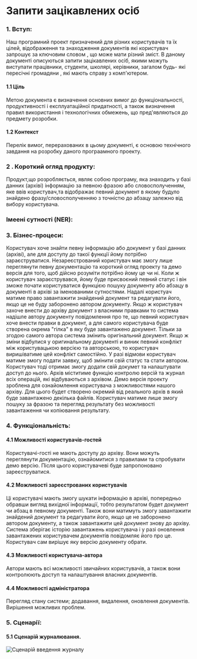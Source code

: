 # Запити зацікавлених осіб
### 1. Вступ:
Наш програмний проект призначений для різних користувачів та їх цілей, відображення та знаходження документів які користувач запрошує за ключовим словом , що може мати різний зміст.
В даному документі описуються запити зацікавлених осіб, якими можуть виступати працівники, студенти, школярі, керівники, загалом будь- які пересічні громадяни , які мають справу з комп'ютером.  
####     1.1 Ціль  
   Метою документа є визначення основних вимог до функціональності,
продуктивності і експлуатаційної придатності, а також визначення правил використання
і технологічних обмежень, що пред'являються до предмету розробки.
####              1.2 Контекст
Перелік вимог, перерахованих в цьому документі, є основою технічного завдання на розробку даного програамного проекту.
### 2 . Короткий огляд продукту:
Продукт,що розробляється, являє собою програму, яка знаходить у базі данних (архіві) інформацію за певною фразою або словосполученням, яке ввів користувач,та відображає певний документ в якому будуло знайдено фразу/словосполученняю з точністю до абзацу залежно від вибору користувача.
### Імеені сутності (NER):

### 3. Бізнес-процеси:
Користувач хоче знайти певну інформацію або документ у базі данних (архіві), але для доступу до такої функції йому потрібно зараєструватися. Незареєстрований користувач має змогу лише переглянути певну документацію та короткий огляд проекту та демо версія для того, щоб дійсно розуміти потрібно йому це чи ні. Коли ж користувач зараєструвався, йому буде присвоєний певний статус і він зможе почати користуватися функцією пошуку документу або абзацу в документі в архіві за іменованими сутностями. Надалі користуач матиме право завантажити знайдений документ та редагувати його, якщо це не буду заборонено автором документу. Якщо ж користувач захоче внести до архіву документ з власними правками то система надішле автору документу повідомлення про те, що певний користувач хоче внести правки в документ, а для самого користувача буде створена окрема "гілка" в яку буде завантажено документ. Тільки за згодою самого автора система змінить оригінальний документ. Якщо ж зміни відбулися у оригинальному документі и виник певний конфлікт між користувацькою версією та авторською, то користувач виришіватиме цей конфлікт самостійно. У разі відмови користувач матиме змогу подати заявку, щоб змінити свій статус та стати автором. Користувач тоді отримає змогу додати свій докумет та налаштувати доступ до нього. Архів міститиме функцію контролю версій та журнал всіх операцій, які відбуваються з архівом.
Демо версія проекту зроблена для ознайомлення користувача з можливостями нашого архіву. Для цього будет створено окремий від реального архів в який буде завантажено декілька файлів. Користувач матиме лише змогу пошуку за фразою та перегляд результату без можливості завантаження чи копіювання результату.
### 4. Функціональність:
#### 4.1 Можливості користувачів-гостей
Користувачі-гості не мають доступу до архіву. Вони можуть переглянути документацію, ознайомитися з правилами та спробувати демо версію. Після цього користувачеві буде запропоновано зареєструватися.
#### 4.2 Можливості зареєстрованих користувачів
Ці користувачі мають змогу шукати інформацію в архіві, попередньо обравши вигляд вихідної інформації, тобто результатом будет документ чи абзац в певному документі. Також вони матимуть змогу завантажити знайдений документ та редагувати його, якщо це не заборонено автором документу, а також завантажити цей документ знову до архіву. Система зберігає історію завантажень користувача і у разі оновлення завантажених користувачем документів повідомляє його про це. Користувач сам вирішує яку версію документу обрати.
#### 4.3 Можливості користувача-автора
Автори мають всі можливості звичайних користувачів, а також вони контролюють доступ та налаштування власних документів.
#### 4.4 Можливості адміністратора 
Перегляд стану системи; додавання, видалення, оновлення документів. Вирішення можливих проблем.
### 5. Сценарії:
####  5.1 Сценарій журналювання.

![Сценарій введення журналу](http://www.plantuml.com/plantuml/png/bLR1RjDC4BxlKunwSIErEVJOmw_s1NhvuTQBanXgb7Yhs22ESKEXXufmg5892G5lO4n2eiPDNc7sZVXsZN7hBDX8LRtU-UQRRpvFrZuA8tSOlHpqHIJFAPBKaL4a1zJpXrutycKW-2ilLQmkUCuP9xI__n_jybIDrOZlEU5Lwr35F0TYgYPq6X3VyHenawF6d7AYtd4Y-EFszY-o3vo2taHvWVstcgeb_XImIU0P9u0cUwIBgHZNAMTgKaVoXTVy3K6a4Yz8nMMls7qF4NMGWkapRgxGsDq_vDm01k7Q33Ho3rc7MY9l0BymNg8z0gG24m_BMUtO566a8Wrk8E-DSI4hFA0zNIBtIzZ4M9bBVMmNzv3LqLRCUG4bAtMjxK1UIQ76UGqRgcm1gEP4DwOpxVceYeVGJ3TGYDMx_0Eet5FdKQS5twqT3Hx0m9KM7a0cPmWRe73gbTGKg3nZkqj0RM-M4patfRyZDE6P7LklmXwoJmULhkoLarKLOi_SF4RzRI9X38ei8MY9e1d3L4s1nSpaAtNTiXBa-PzCcQGslr4TUpSpavhY_yeujXRsiWtfykWb4akwvkeiJXY5134ZTGbegdzapM0sWTkFtPm2MYXd-hb2chwOjyHjymFIp9v9l2hcZb2ro5r2Spt6AhWk2-ghxnHXEo3iH36M2PQnjbK89v2HHqF_-Lb4yXaTzmP-G8VqvCmF2NzkGDvhTt3Uzzh2gO9tduOUphzZCjjTODr-A8NJyKW657gllA7RfxuVUA5mlA1dS4N97LF2B77joY30IzthdGQH_9qgEo-m6RPto0tfv017r__waw15xRQvFJdGgrp64GheRmNn4m00)
